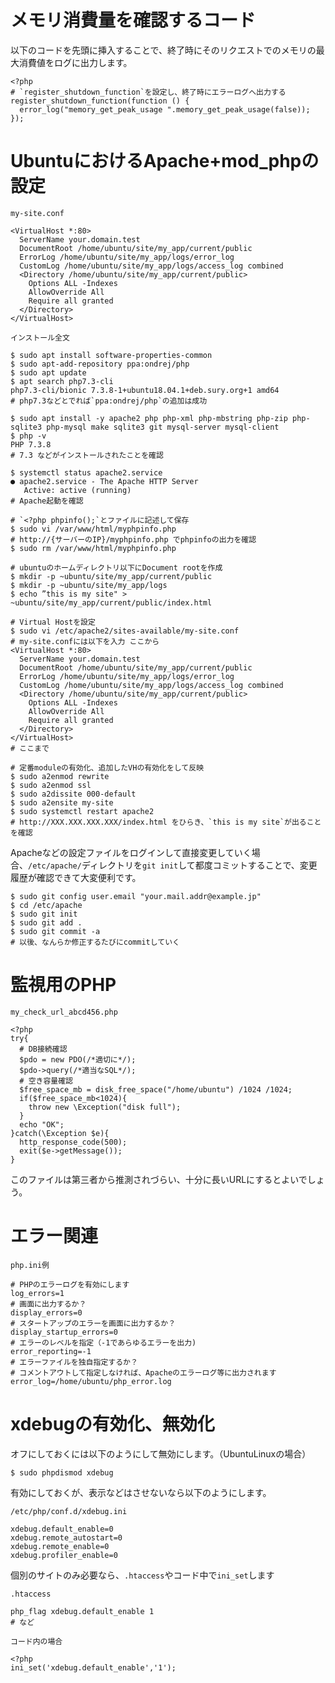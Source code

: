 # メモリ消費量を確認するコード

以下のコードを先頭に挿入することで、終了時にそのリクエストでのメモリの最大消費値をログに出力します。



```
<?php
# `register_shutdown_function`を設定し、終了時にエラーログへ出力する
register_shutdown_function(function () {
  error_log("memory_get_peak_usage ".memory_get_peak_usage(false));
});
```


# UbuntuにおけるApache+mod_phpの設定

`my-site.conf`
```
<VirtualHost *:80>
  ServerName your.domain.test
  DocumentRoot /home/ubuntu/site/my_app/current/public
  ErrorLog /home/ubuntu/site/my_app/logs/error_log
  CustomLog /home/ubuntu/site/my_app/logs/access_log combined
  <Directory /home/ubuntu/site/my_app/current/public>
    Options ALL -Indexes
    AllowOverride All
    Require all granted
  </Directory>
</VirtualHost>
```

`インストール全文`
```
$ sudo apt install software-properties-common
$ sudo apt-add-repository ppa:ondrej/php
$ sudo apt update 
$ apt search php7.3-cli
php7.3-cli/bionic 7.3.8-1+ubuntu18.04.1+deb.sury.org+1 amd64
# php7.3などとでれば`ppa:ondrej/php`の追加は成功

$ sudo apt install -y apache2 php php-xml php-mbstring php-zip php-sqlite3 php-mysql make sqlite3 git mysql-server mysql-client
$ php -v
PHP 7.3.8
# 7.3 などがインストールされたことを確認

$ systemctl status apache2.service
● apache2.service - The Apache HTTP Server
   Active: active (running)
# Apache起動を確認

# `<?php phpinfo();`とファイルに記述して保存
$ sudo vi /var/www/html/myphpinfo.php
# http://{サーバーのIP}/myphpinfo.php でphpinfoの出力を確認
$ sudo rm /var/www/html/myphpinfo.php

# ubuntuのホームディレクトリ以下にDocument rootを作成
$ mkdir -p ~ubuntu/site/my_app/current/public
$ mkdir -p ~ubuntu/site/my_app/logs
$ echo ”this is my site" > ~ubuntu/site/my_app/current/public/index.html

# Virtual Hostを設定
$ sudo vi /etc/apache2/sites-available/my-site.conf
# my-site.confには以下を入力 ここから
<VirtualHost *:80>
  ServerName your.domain.test
  DocumentRoot /home/ubuntu/site/my_app/current/public
  ErrorLog /home/ubuntu/site/my_app/logs/error_log
  CustomLog /home/ubuntu/site/my_app/logs/access_log combined
  <Directory /home/ubuntu/site/my_app/current/public>
    Options ALL -Indexes
    AllowOverride All
    Require all granted
  </Directory>
</VirtualHost>
# ここまで

# 定番moduleの有効化、追加したVHの有効化をして反映
$ sudo a2enmod rewrite
$ sudo a2enmod ssl
$ sudo a2dissite 000-default
$ sudo a2ensite my-site
$ sudo systemctl restart apache2
# http://XXX.XXX.XXX.XXX/index.html をひらき、`this is my site`が出ることを確認
```


Apacheなどの設定ファイルをログインして直接変更していく場合、`/etc/apache/`ディレクトリを`git init`して都度コミットすることで、変更履歴が確認できて大変便利です。

```
$ sudo git config user.email "your.mail.addr@example.jp"
$ cd /etc/apache
$ sudo git init
$ sudo git add .
$ sudo git commit -a
# 以後、なんらか修正するたびにcommitしていく
```



# 監視用のPHP

`my_check_url_abcd456.php`
```
<?php
try{
  # DB接続確認
  $pdo = new PDO(/*適切に*/);
  $pdo->query(/*適当なSQL*/);
  # 空き容量確認
  $free_space_mb = disk_free_space("/home/ubuntu") /1024 /1024;
  if($free_space_mb<1024){
  	throw new \Exception("disk full");
  }
  echo "OK";
}catch(\Exception $e){
  http_response_code(500);
  exit($e->getMessage());
}
```

このファイルは第三者から推測されづらい、十分に長いURLにするとよいでしょう。

# エラー関連

`php.ini例`

```
# PHPのエラーログを有効にします
log_errors=1
# 画面に出力するか？
display_errors=0
# スタートアップのエラーを画面に出力するか？
display_startup_errors=0
# エラーのレベルを指定（-1であらゆるエラーを出力)
error_reporting=-1
# エラーファイルを独自指定するか？
# コメントアウトして指定しなければ、Apacheのエラーログ等に出力されます
error_log=/home/ubuntu/php_error.log
```

# xdebugの有効化、無効化

オフにしておくには以下のようにして無効にします。（UbuntuLinuxの場合）

```
$ sudo phpdismod xdebug
```

有効にしておくが、表示などはさせないなら以下のようにします。

`/etc/php/conf.d/xdebug.ini`
```
xdebug.default_enable=0
xdebug.remote_autostart=0  
xdebug.remote_enable=0
xdebug.profiler_enable=0
```

個別のサイトのみ必要なら、`.htaccess`やコード中で`ini_set`します

`.htaccess`
```
php_flag xdebug.default_enable 1
# など
```

`コード内の場合`
```
<?php
ini_set('xdebug.default_enable','1');
```


